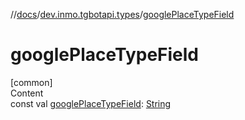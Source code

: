 //[docs](../../index.md)/[dev.inmo.tgbotapi.types](index.md)/[googlePlaceTypeField](google-place-type-field.md)



# googlePlaceTypeField  
[common]  
Content  
const val [googlePlaceTypeField](google-place-type-field.md): [String](https://kotlinlang.org/api/latest/jvm/stdlib/kotlin/-string/index.html)  



